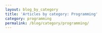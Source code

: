 ```yaml
---
layout: blog_by_category
title: 'Articles by category: Programming'
category: programming 
permalink: /blog/category/programming/
---
```

